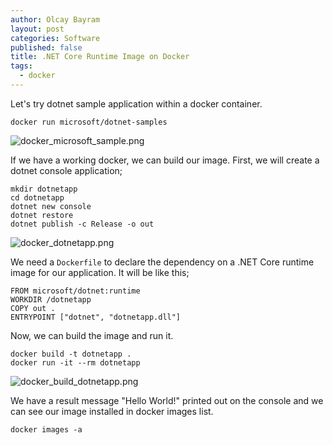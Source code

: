```yaml
---
author: Olcay Bayram
layout: post
categories: Software
published: false
title: .NET Core Runtime Image on Docker
tags:
  - docker
---
```

Let's try dotnet sample application within a docker container.

	docker run microsoft/dotnet-samples
    
![docker_microsoft_sample.png]({{site.baseurl}}/img/docker_microsoft_sample.png)

If we have a working docker, we can build our image. First, we will create a dotnet console application;

	mkdir dotnetapp
    cd dotnetapp
    dotnet new console
    dotnet restore
    dotnet publish -c Release -o out
   
![docker_dotnetapp.png]({{site.baseurl}}/img/docker_dotnetapp.png)

We need a `Dockerfile` to declare the dependency on a .NET Core runtime image for our application. It will be like this;

    FROM microsoft/dotnet:runtime
    WORKDIR /dotnetapp
    COPY out .
    ENTRYPOINT ["dotnet", "dotnetapp.dll"]
    
Now, we can build the image and run it.

	docker build -t dotnetapp .
	docker run -it --rm dotnetapp
    
![docker_build_dotnetapp.png]({{site.baseurl}}/img/docker_build_dotnetapp.png)

We have a result message "Hello World!" printed out on the console and we can see our image installed in docker images list.

	docker images -a
